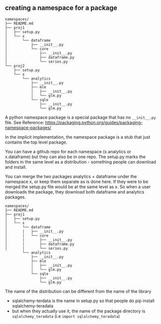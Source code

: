 ## creating a namespace for a package

```
namespaces/
├── README.md
├── proj1
│   ├── setup.py
│   └── x
│       └── dataframe
│           ├── __init__.py
│           └── core
│               ├── __init__.py
│               ├── dataframe.py
│               └── series.py
└── proj2
    ├── setup.py
    └── x
        └── analytics
            ├── __init__.py
            ├── mle
            │   ├── __init__.py
            │   └── glm.py
            └── sqle
                ├── __init__.py
                └── glm.py

```

A python namespace package is a special package that has no `__init__.py` file.
See Reference: https://packaging.python.org/guides/packaging-namespace-packages/

In the implicit implementation, the namespace package is a stub that just contains the top level package.

You can have a github repo for each namespace (x.analytics or x.dataframe) but they can also be in one repo.
The setup.py marks the folders in the same level as a distribution - something people can download and install.

You can merge the two packages analytics + dataframe under the namespace x, or keep them separate as is done here.
If they were to be merged the setup.py file would be at the same level as x. So when a user downloads the package, 
they download both dataframe and analytics packages.

```
namespaces/
├── README.md
├── proj1
│   ├── setup.py
│   └── x
│       └── dataframe
│       |   ├── __init__.py
│       |   └── core
│       |       ├── __init__.py
│       |       ├── dataframe.py
│       |       └── series.py
        └── analytics
            ├── __init__.py
            ├── mle
            │   ├── __init__.py
            │   └── glm.py
            └── sqle
                ├── __init__.py
                └── glm.py

```


The name of the distribution can be different from the name of the library
- sqlalchemy-terdata is the name in setup.py so that people do pip install sqlalchemy-teradata
- but when they actually use it, the name of the package directory is `sqlalchemy_teradata` (i.e `import sqlalchemy_teradata`)
 
